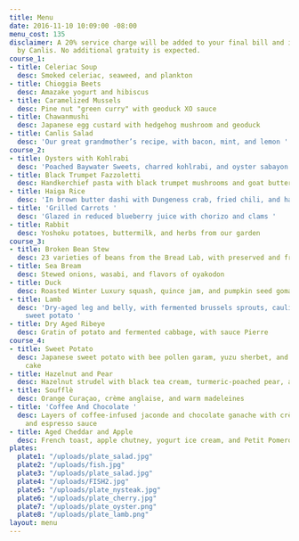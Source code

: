 ```yaml
---
title: Menu
date: 2016-11-10 10:09:00 -08:00
menu_cost: 135
disclaimer: A 20% service charge will be added to your final bill and is retained
  by Canlis. No additional gratuity is expected.
course_1:
- title: Celeriac Soup
  desc: Smoked celeriac, seaweed, and plankton
- title: Chioggia Beets
  desc: Amazake yogurt and hibiscus
- title: Caramelized Mussels
  desc: Pine nut "green curry" with geoduck XO sauce
- title: Chawanmushi
  desc: Japanese egg custard with hedgehog mushroom and geoduck
- title: Canlis Salad
  desc: 'Our great grandmother’s recipe, with bacon, mint, and lemon '
course_2:
- title: Oysters with Kohlrabi
  desc: 'Poached Baywater Sweets, charred kohlrabi, and oyster sabayon '
- title: Black Trumpet Fazzoletti
  desc: Handkerchief pasta with black trumpet mushrooms and goat butter
- title: Haiga Rice
  desc: 'In brown butter dashi with Dungeness crab, fried chili, and hazelnuts '
- title: 'Grilled Carrots '
  desc: 'Glazed in reduced blueberry juice with chorizo and clams '
- title: Rabbit
  desc: Yoshoku potatoes, buttermilk, and herbs from our garden
course_3:
- title: Broken Bean Stew
  desc: 23 varieties of beans from the Bread Lab, with preserved and fresh vegetables
- title: Sea Bream
  desc: Stewed onions, wasabi, and flavors of oyakodon
- title: Duck
  desc: Roasted Winter Luxury squash, quince jam, and pumpkin seed gomashio
- title: Lamb
  desc: 'Dry-aged leg and belly, with fermented brussels sprouts, cauliflower, and
    sweet potato '
- title: Dry Aged Ribeye
  desc: Gratin of potato and fermented cabbage, with sauce Pierre
course_4:
- title: Sweet Potato
  desc: Japanese sweet potato with bee pollen garam, yuzu sherbet, and cocoa butter
    cake
- title: Hazelnut and Pear
  desc: Hazelnut strudel with black tea cream, turmeric-poached pear, and bay laurel
- title: Soufflè
  desc: Orange Curaçao, crème anglaise, and warm madeleines
- title: 'Coffee And Chocolate '
  desc: Layers of coffee-infused jaconde and chocolate ganache with crème fraîche
    and espresso sauce
- title: Aged Cheddar and Apple
  desc: French toast, apple chutney, yogurt ice cream, and Petit Pomerol cheddar
plates:
  plate1: "/uploads/plate_salad.jpg"
  plate2: "/uploads/fish.jpg"
  plate3: "/uploads/plate_salad.jpg"
  plate4: "/uploads/FISH2.jpg"
  plate5: "/uploads/plate_nysteak.jpg"
  plate6: "/uploads/plate_cherry.jpg"
  plate7: "/uploads/plate_oyster.png"
  plate8: "/uploads/plate_lamb.png"
layout: menu
---
```


